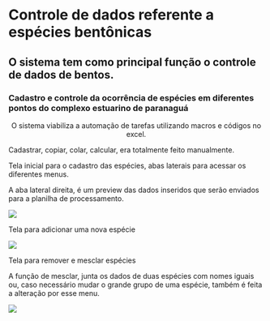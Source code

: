 # Controle de dados referente a espécies bentônicas

## O sistema tem como principal função o controle de dados de bentos.

### Cadastro e controle da ocorrência de espécies em diferentes pontos do complexo estuarino de paranaguá

<p align="center">O sistema viabiliza a automação de tarefas utilizando macros e códigos no excel.<p/>

Cadastrar, copiar, colar, calcular, era totalmente feito manualmente.<br/>
<p>Tela inicial para o cadastro das espécies, abas laterais para acessar os diferentes menus.</p>
<p>A aba lateral direita, é um preview das dados inseridos que serão enviados para a planilha de processamento.</p>
<img src="https://github.com/diogo-luiz/formulario_bentos/assets/110983855/67590dd7-8c08-47ec-b286-208b563b009a">
<p>Tela para adicionar uma nova espécie</p>
<img src="https://github.com/diogo-luiz/formulario_bentos/assets/110983855/038f6d84-1164-4ddd-a9c2-f5e6748cd94e">
<p>Tela para remover e mesclar espécies</p>
<p>A função de mesclar, junta os dados de duas espécies com nomes iguais ou, caso necessário mudar o grande grupo de uma espécie, também é feita a alteração por esse menu. </p>
<img src="https://github.com/diogo-luiz/formulario_bentos/assets/110983855/5509440f-4907-4fd6-8bf2-8875b7694cdd">
